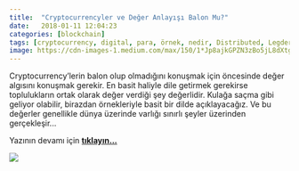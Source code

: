 ```yaml
---
title:  "Cryptocurrencyler ve Değer Anlayışı Balon Mu?"
date:   2018-01-11 12:04:23
categories: [blockchain]
tags: [cryptocurrency, digital, para, örnek, nedir, Distributed, Legder, Blockchain, Bitcoin,  Block, Mehmet Cem Yücel, Mehmet, Cem, Yucel, Yücel, blockchainturk, blockchainturk.net]
image: https://cdn-images-1.medium.com/max/150/1*Jp8ajkGPZN3zBo5jL8dXtg.jpeg
---
```


Cryptocurrency’lerin balon olup olmadığını konuşmak için öncesinde değer algısını konuşmak gerekir. En basit haliyle dile getirmek gerekirse toplulukların ortak olarak değer verdiği şey değerlidir. Kulağa saçma gibi geliyor olabilir, birazdan örnekleriyle basit bir dilde açıklayacağız. Ve bu değerler genellikle dünya üzerinde varlığı sınırlı şeyler üzerinden gerçekleşir...

Yazının devamı için
<a style="font-weight:bold" href="https://medium.com/blockchainturk/998f755e8eca?utm_source=mehmetcemyucel.com&utm_medium=refferal&utm_campaign=blog" target="_blank">tıklayın...</a>

![](https://cdn-images-1.medium.com/max/800/1*Jp8ajkGPZN3zBo5jL8dXtg.jpeg)